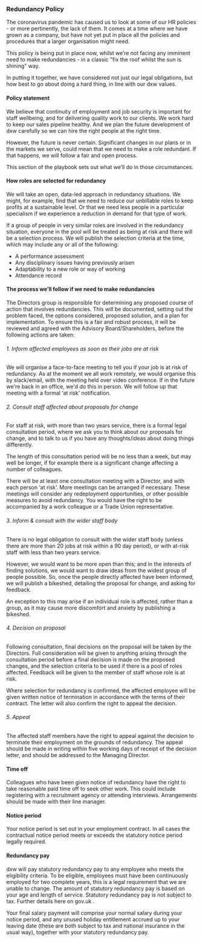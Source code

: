 ### Redundancy Policy

The coronavirus pandemic has caused us to look at some of our HR policies - or more pertinently, the lack of them.  It comes at a time where we have grown as a company, but have not yet put in place all the policies and procedures that a larger organisation might need.

This policy is being put in place now, whilst we’re not facing any imminent need to make redundancies - in a classic "fix the roof whilst the sun is shining" way.

In putting it together, we have considered not just our legal obligations,  but how best to go about doing a hard thing, in line with our dxw values.

#### Policy statement

We believe that continuity of employment and job security is important for staff wellbeing, and for delivering quality work to our clients. We work hard to keep our sales pipeline healthy. And we plan the future development of dxw carefully so we can hire the right people at the right time.

However, the future is never certain. Significant changes in our plans or in the markets we serve, could mean that we need to make a role redundant. If that happens, we will follow a fair and open process.

This section of the playbook sets out what we’ll do in those circumstances.

#### How roles are selected for redundancy

We will take an open, data-led approach in redundancy situations. We might, for example, find that we need to reduce our unbillable roles to keep profits at a sustainable level. Or that we need less people in a particular specialism if we experience a reduction in demand for that type of work.

If a group of people in very similar roles are involved in the redundancy situation, everyone in the pool will be treated as being at risk and there will be a selection process.  We will publish the selection criteria at the time, which may include any or all of the following:

* A performance assessment
* Any disciplinary issues having previously arisen
* Adaptability to a new role or way of working
* Attendance record

#### The process we’ll follow if we need to make redundancies

The Directors group is responsible for determining any proposed course of action that involves redundancies.  This will be documented, setting out the problem faced, the options considered, proposed solution, and a plan for implementation.  To ensure this is a fair and robust process, it will be reviewed and agreed with the Advisory Board/Shareholders, before the following actions are taken:   

###### 1. Inform affected employees as soon as their jobs are at risk 
   
We will organise a face-to-face meeting to tell you if your job is at risk of redundancy.  As at the moment we all work remotely, we would organise this by slack/email, with the meeting held over video conference. If in the future we're back in an office, we'd do this in person. We will follow up that meeting with a formal ‘at risk’ notification.  

###### 2. Consult staff affected about proposals for change

For staff at risk, with more than two years service, there is a formal legal consultation period, where we ask you to think about our proposals for change, and to talk to us if you have any thoughts/ideas about doing things differently.  

The length of this consultation period will be no less than a week, but may well be longer, if for example there is a significant change affecting a number of colleagues.  

There will be at least one consultation meeting with a Director, and with each person ‘at risk’.  More meetings can be arranged if necessary.  These meetings will consider any redeployment opportunities, or other possible measures to avoid redundancy.  You would have the right to be accompanied by a work colleague or a Trade Union representative.  

###### 3. Inform & consult with the wider staff body

There is no legal obligation to consult with the wider staff body (unless there are more than 20 jobs at risk within a 90 day period), or with at-risk staff with less than two years service.  

However, we would want to be more open than this; and in the interests of finding solutions, we would want to draw ideas from the widest group of people possible.  So, once the people directly affected have been informed, we will publish a bikeshed, detailing the proposal for change, and asking for feedback.  

An exception to this may arise if an individual role is affected, rather than a group, as it may cause more discomfort and anxiety by publishing a bikeshed.

###### 4. Decision on proposal

Following consultation, final decisions on the proposal will be taken by the Directors.  Full consideration will be given to anything arising through the consultation period before a final decision is made on the proposed changes, and the selection criteria to be used if there is a pool of roles affected.  Feedback will be given to the member of staff whose role is at risk.

Where selection for redundancy is confirmed, the affected employee will be given written notice of termination in accordance with the terms of their contract.   The letter will also confirm the right to appeal the decision.

###### 5. Appeal

The affected staff members have the right to appeal against the decision to terminate their employment on the grounds of redundancy. The appeal should be made in writing within five working days of receipt of the decision letter, and should be addressed to the Managing Director.

#### Time off

Colleagues who have been given notice of redundancy have the right to take reasonable paid time off to seek other work. This could include registering with a recruitment agency or attending interviews. Arrangements should be made with their line manager.

#### Notice period

Your notice period is set out in your employment contract.  In all cases the contractual notice period meets or exceeds the statutory notice period legally required.

#### Redundancy pay

dxw will pay statutory redundancy pay to any employee who meets the eligibility criteria. To be eligible, employees must have been continuously employed for two complete years, this is a legal requirement that we are unable to change.  The amount of statutory redundancy pay is based on your age and length of service. Statutory redundancy pay is not subject to tax. Further details here on gov.uk .

Your final salary payment will comprise your normal salary during your notice period, and any unused holiday entitlement accrued up to your leaving date (these are both subject to tax and national insurance in the usual way), together with your statutory redundancy pay.   


